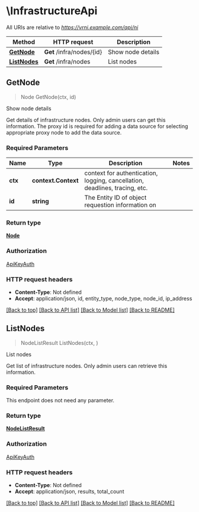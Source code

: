 # \InfrastructureApi

All URIs are relative to *https://vrni.example.com/api/ni*

Method | HTTP request | Description
------------- | ------------- | -------------
[**GetNode**](InfrastructureApi.md#GetNode) | **Get** /infra/nodes/{id} | Show node details
[**ListNodes**](InfrastructureApi.md#ListNodes) | **Get** /infra/nodes | List nodes



## GetNode

> Node GetNode(ctx, id)

Show node details

Get details of infrastructure nodes. Only admin users can get this information. The proxy id is required for adding a data source for selecting appropriate proxy node to add the data source.

### Required Parameters


Name | Type | Description  | Notes
------------- | ------------- | ------------- | -------------
**ctx** | **context.Context** | context for authentication, logging, cancellation, deadlines, tracing, etc.
**id** | **string**| The Entity ID of object requestion information on | 

### Return type

[**Node**](Node.md)

### Authorization

[ApiKeyAuth](../README.md#ApiKeyAuth)

### HTTP request headers

- **Content-Type**: Not defined
- **Accept**: application/json, id, entity_type, node_type, node_id, ip_address

[[Back to top]](#) [[Back to API list]](../README.md#documentation-for-api-endpoints)
[[Back to Model list]](../README.md#documentation-for-models)
[[Back to README]](../README.md)


## ListNodes

> NodeListResult ListNodes(ctx, )

List nodes

Get list of infrastructure nodes. Only admin users can retrieve this information.

### Required Parameters

This endpoint does not need any parameter.

### Return type

[**NodeListResult**](NodeListResult.md)

### Authorization

[ApiKeyAuth](../README.md#ApiKeyAuth)

### HTTP request headers

- **Content-Type**: Not defined
- **Accept**: application/json, results, total_count

[[Back to top]](#) [[Back to API list]](../README.md#documentation-for-api-endpoints)
[[Back to Model list]](../README.md#documentation-for-models)
[[Back to README]](../README.md)

